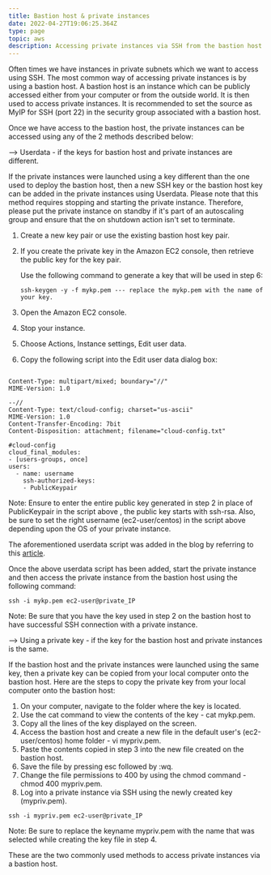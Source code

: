 ```yaml
---
title: Bastion host & private instances 
date: 2022-04-27T19:06:25.364Z
type: page
topic: aws 
description: Accessing private instances via SSH from the bastion host in AWS
---
```


Often times we have instances in private subnets which we want to access using SSH. The most common way of accessing private instances is by using a bastion host. A bastion host is an instance which can be publicly accessed either from your computer or from the outside world. It is then used to access private instances. It is recommended to set the source as MyIP for SSH (port 22) in the security group associated with a bastion host.

Once we have access to the bastion host, the private instances can be accessed using any of the 2 methods described below:

--> Userdata - if the keys for bastion host and private instances are different.

If the private instances were launched using a key different than the one used to deploy the bastion host, then a new SSH key or the bastion host key can be added in the private instances using Userdata. Please note that this method requires stopping and starting the private instance. Therefore, please put the private instance on standby if it's part of an autoscaling group and ensure that the on shutdown action isn't set to terminate. 

1.    Create a new key pair or use the existing bastion host key pair.

2.    If you create the private key in the Amazon EC2 console, then retrieve the public key for the key pair.

      Use the following command to generate a key that will be used in step 6:

      ``` 
      ssh-keygen -y -f mykp.pem --- replace the mykp.pem with the name of your key.
      ```

3.    Open the Amazon EC2 console.

4.    Stop your instance.

5.    Choose Actions, Instance settings, Edit user data.

6.    Copy the following script into the Edit user data dialog box:


``` 

Content-Type: multipart/mixed; boundary="//"
MIME-Version: 1.0

--//
Content-Type: text/cloud-config; charset="us-ascii"
MIME-Version: 1.0
Content-Transfer-Encoding: 7bit
Content-Disposition: attachment; filename="cloud-config.txt"

#cloud-config
cloud_final_modules:
- [users-groups, once]
users:
  - name: username
    ssh-authorized-keys: 
    - PublicKeypair  

```

Note:  Ensure to enter the entire public key generated in step 2 in place of PublicKeypair in the script above , the public key starts with ssh-rsa. Also, be sure to set the right username (ec2-user/centos) in the script above depending upon the OS of your private instance.

The aforementioned userdata script was added in the blog by referring to this [article](https://aws.amazon.com/premiumsupport/knowledge-center/user-data-replace-key-pair-ec2/).

Once the above userdata script has been added, start the private instance and then access the private instance from the bastion host using the following command:

```
ssh -i mykp.pem ec2-user@private_IP
```

Note: Be sure that you have the key used in step 2 on the bastion host to have successful SSH connection with a private instance.

--> Using a private key - if the key for the bastion host and private instances is the same.

If the bastion host and the private instances were launched using the same key, then a private key can be copied from your local computer onto the bastion host. Here are the steps to copy the private key from your local computer onto the bastion host:

1. On your computer, navigate to the folder where the key is located.
2. Use the cat command to view the contents of the key - cat mykp.pem.
3. Copy all the lines of the key displayed on the screen.
4. Access the bastion host and create a new file in the default user's (ec2-user/centos) home folder - vi mypriv.pem.
5. Paste the contents copied in step 3 into the new file created on the bastion host.
6. Save the file by pressing esc followed by :wq.
7. Change the file permissions to 400 by using the chmod command - chmod 400 mypriv.pem.
8. Log into a private instance via SSH using the newly created key (mypriv.pem).

```
ssh -i mypriv.pem ec2-user@private_IP
```
Note: Be sure to replace the keyname mypriv.pem with the name that was selected while creating the key file in step 4.

These are the two commonly used methods to access private instances via a bastion host.
